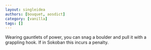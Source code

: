 ```yaml
---
layout: singleidea
authors: [bouquet, aosdict]
category: [vanilla]
tags: []
---
```

Wearing gauntlets of power, you can snag a boulder and pull it with a grappling hook. If in Sokoban this incurs a penalty.
